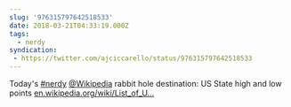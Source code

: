 ```yaml
---
slug: '976315797642518533'
date: 2018-03-21T04:33:19.000Z
tags:
  - nerdy
syndication:
 - https://twitter.com/ajciccarello/status/976315797642518533
---
```


Today's [#nerdy](/posts/tags/nerdy) [@Wikipedia](https://twitter.com/Wikipedia) rabbit hole destination: US State high and low points
[en.wikipedia.org/wiki/List_of_U…](https://en.wikipedia.org/wiki/List_of_U.S._states_and_territories_by_elevation)
